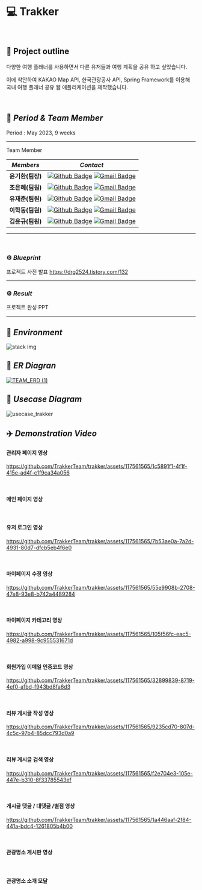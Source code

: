 
# :computer: Trakker
</br>

## :page_facing_up: Project outline

다양한 여행 플래너를 사용하면서 다른 유저들과 여행 계획을 공유 하고 싶었습니다.

이에 착안하여 KAKAO Map API, 한국관광공사 API, Spring Framework를 이용해 국내 여행 플래너 공유 웹 애플리케이션을 제작했습니다.

</br>

## :pushpin: _Period & Team Member_
Period :   May 2023, 9 weeks
***
Team Member

|*Members*|*Contact*|
|:---:|---|
|**윤기환(팀장)**|[![Github Badge](https://img.shields.io/badge/-Github-000?style=flat-square&logo=Github&logoColor=white)](https://github.com/KiHwanY) [![Gmail Badge](https://img.shields.io/badge/-drg2524@gmail.com-c14438?style=flat-square&logo=Gmail&logoColor=white&link=mailto:drg2524@gmail.com)](mailto:drg2524@gmail.com)|
|**조은혜(팀원)**|[![Github Badge](https://img.shields.io/badge/-Github-000?style=flat-square&logo=Github&logoColor=white)](https://github.com/Coco-9) [![Gmail Badge](https://img.shields.io/badge/-fltm86@gmail.com-c14438?style=flat-square&logo=Gmail&logoColor=white&link=mailto:fltm86@gmail.com)](mailto:fltm86@gmail.com)|
|**유재준(팀원)**|[![Github Badge](https://img.shields.io/badge/-Github-000?style=flat-square&logo=Github&logoColor=white)](https://github.com/dbwowns) [![Gmail Badge](https://img.shields.io/badge/-liuzaijun12@gmail.com-c14438?style=flat-square&logo=Gmail&logoColor=white&link=mailto:liuzaijun12@gmail.com)](mailto:liuzaijun12@gmail.com)|
|**이학동(팀원)**|[![Github Badge](https://img.shields.io/badge/-Github-000?style=flat-square&logo=Github&logoColor=white)](https://github.com/hakbook) [![Gmail Badge](https://img.shields.io/badge/-1324lhd@gmail.com-c14438?style=flat-square&logo=Gmail&logoColor=white&link=mailto:1324lhd@gmail.com)](mailto:1324lhd@gmail.com)|
|**김윤규(팀원)**|[![Github Badge](https://img.shields.io/badge/-Github-000?style=flat-square&logo=Github&logoColor=white)](https://github.com/yungyudd) [![Gmail Badge](https://img.shields.io/badge/-rladbsrb15@gmail.com-c14438?style=flat-square&logo=Gmail&logoColor=white&link=mailto:rladbsrb15@gmail.com)](mailto:rladbsrb15@gmail.com)|
***
</br>

### ⚙️ _Blueprint_ 

프로젝트 사전 발표
https://drg2524.tistory.com/132

***
### ⚙️ _Result_ 
프로젝트 완성 PPT


***

##  :pushpin: _Environment_


![stack img](https://github.com/TrakkerTeam/trakker/assets/117561565/830527bd-bc83-49e4-9a35-9dee523f63dc)


##  :pushpin: _ER Diagran_
<a href="https://github.com/TrakkerTeam/trakker/assets/117561565/f017774f-7dac-458d-8b5a-191ee3b4635f">![TEAM_ERD (1)](https://github.com/TrakkerTeam/trakker/assets/117561565/d1dcce90-35fd-46c6-bead-4bc3254fec46)
</a>

## :pushpin:  _Usecase Diagram_

![usecase_trakker](https://github.com/TrakkerTeam/trakker/assets/117561565/2b12bf7e-383d-4cd9-92cc-9213c138d63f)


##  :airplane:   _Demonstration Video_

#### 관리자 페이지 영상
https://github.com/TrakkerTeam/trakker/assets/117561565/1c5891f1-4f1f-415e-ad4f-c1f9ca34a056

</br>


#### 메인 페이지 영상


</br>

#### 유저 로그인 영상
https://github.com/TrakkerTeam/trakker/assets/117561565/7b53ae0a-7a2d-4931-80d7-dfcb5eb4f6e0

</br>

#### 마이페이지 수정 영상
https://github.com/TrakkerTeam/trakker/assets/117561565/55e9908b-2708-47e8-93e8-b742a4489284

</br>

####  마이페이지 카테고리 영상

https://github.com/TrakkerTeam/trakker/assets/117561565/105f56fc-eac5-4982-a998-9c955531671d


</br>

#### 회원가입 이메일 인증코드 영상
https://github.com/TrakkerTeam/trakker/assets/117561565/32899839-8719-4ef0-a1bd-f943bd8fa6d3

</br>

#### 리뷰 게시글 작성 영상
https://github.com/TrakkerTeam/trakker/assets/117561565/9235cd70-807d-4c5c-97b4-85dcc793d0a9

</br>

#### 리뷰 게시글 검색 영상
https://github.com/TrakkerTeam/trakker/assets/117561565/f2e704e3-105e-447e-b310-8f33785543ef

</br>

#### 게시글 댓글 / 대댓글 /별점 영상
https://github.com/TrakkerTeam/trakker/assets/117561565/1a446aaf-2f84-441a-bdc4-1261805b4b00

</br>

#### 관광명소 게시판 영상


</br>

####  관광명소  소개  모달

</br>

